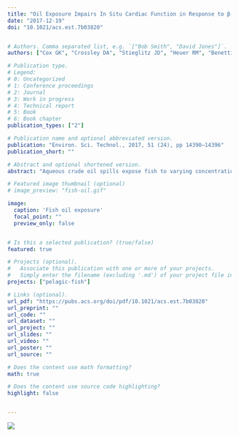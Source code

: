 ```yaml
---
title: "Oil Exposure Impairs In Situ Cardiac Function in Response to β-Adrenergic Stimulation in Cobia (Rachycentron canadum)"
date: "2017-12-19"
doi: "10.1021/acs.est.7b03820"


# Authors. Comma separated list, e.g. `["Bob Smith", "David Jones"]`.
authors: ["Cox GK", "Crossley DA", "Stieglitz JD", "Heuer RM", "Benetti DD", "Grosell M"]

# Publication type.
# Legend:
# 0: Uncategorized
# 1: Conference proceedings
# 2: Journal
# 3: Work in progress
# 4: Technical report
# 5: Book
# 6: Book chapter
publication_types: ["2"]

# Publication name and optional abbreviated version.
publication: "Environ. Sci. Technol., 2017, 51 (24), pp 14390–14396"
publication_short: ""

# Abstract and optional shortened version.
abstract: "Aqueous crude oil spills expose fish to varying concentrations of dissolved polycyclic aromatic hydrocarbons (PAHs), which can have lethal and sublethal effects. The heart is particularly vulnerable in early life stages, as PAH toxicity causes developmental cardiac abnormalities and impaired cardiovascular function. However, cardiac responses of juvenile and adult fish to acute oil exposure remain poorly understood. We sought to assess cardiac function in a pelagic fish species, the cobia (*Rachycentron canadum*), following acute (24 h) exposure to two ecologically relevant levels of dissolved PAHs. Cardiac power output (CPO) was used to quantify cardiovascular performance using an in situ heart preparation. Cardiovascular performance was varied using multiple concentrations of the β-adrenoceptor agonist isoproterenol (ISO) and by varying afterload pressures. Oil exposure adversely affected CPO with control fish achieving maximum CPO's (4 mW g-1 Mv) greater than that of oil-exposed fish (1 mW g-1 Mv) at ISO concentrations of 1 × 10-6 M. However, the highest concentration of ISO (1 × 10-5 M) rescued cardiac function. This indicates an interactive effect between oil-exposure and β-adrenergic stimulation and suggests if animals achieve very large increases in β-adrenergic stimulation it could play a compensatory role that may mitigate some adverse effects of oil-exposure in vivo."

# Featured image thumbnail (optional)
# image_preview: "fish-oil.gif"

image:
  caption: 'Fish oil exposure'
  focal_point: ""
  preview_only: false


# Is this a selected publication? (true/false)
featured: true

# Projects (optional).
#   Associate this publication with one or more of your projects.
#   Simply enter the filename (excluding '.md') of your project file in `content/project/`.
projects: ["pelagic-fish"]

# Links (optional).
url_pdf: "https://pubs.acs.org/doi/pdf/10.1021/acs.est.7b03820"
url_preprint: ""
url_code: ""
url_dataset: ""
url_project: ""
url_slides: ""
url_video: ""
url_poster: ""
url_source: ""

# Does the content use math formatting?
math: true

# Does the content use source code highlighting?
highlight: false


---
```


![](/img/fish-oil.gif)
